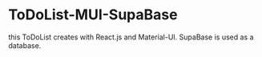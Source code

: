 # ToDoList-MUI-SupaBase
this ToDoList creates with React.js and Material-UI. SupaBase is used  as a database.

